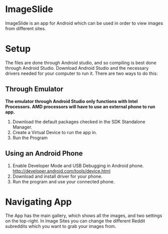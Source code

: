 # ImageSlide
ImageSlide is an app for Android which can be used in order to view images from different sites. 

# Setup
The files are done through Android studio, and so compiling is best done through Android Studio. Download Android Studio and the necessary drivers needed for your computer to run it. There are two ways to do this:

## Through Emulator
**The emulator through Android Studio only functions with Intel Processors. AMD processors will have to use an external phone to run app.**

1. Download the default packages checked in the SDK Standalone Manager.
2. Create a Virtual Device to run the app in.
3. Run the Program

## Using an Android Phone
1. Enable Developer Mode and USB Debugging in Android phone. http://developer.android.com/tools/device.html
2. Download and install driver for your phone.
3. Run the program and use your connected phone.

# Navigating App
The App has the main gallery, which shows all the images, and two settings on the top-right. In Image Sites you can change the different Reddit subreddits which you want to grab your images from.
